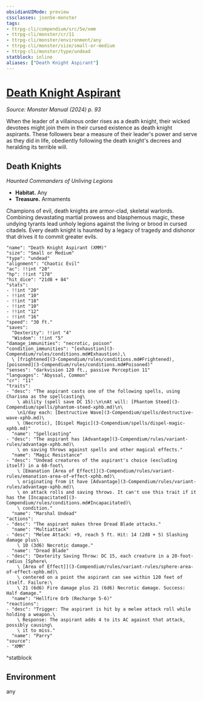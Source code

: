 ```yaml
---
obsidianUIMode: preview
cssclasses: json5e-monster
tags:
- ttrpg-cli/compendium/src/5e/xmm
- ttrpg-cli/monster/cr/11
- ttrpg-cli/monster/environment/any
- ttrpg-cli/monster/size/small-or-medium
- ttrpg-cli/monster/type/undead
statblock: inline
aliases: ["Death Knight Aspirant"]
---
```

# [Death Knight Aspirant](3-Compendium\bestiary\undead/death-knight-aspirant-xmm.md)
*Source: Monster Manual (2024) p. 93*  

When the leader of a villainous order rises as a death knight, their wicked devotees might join them in their cursed existence as death knight aspirants. These followers bear a measure of their leader's power and serve as they did in life, obediently following the death knight's decrees and heralding its terrible will.

## Death Knights

*Haunted Commanders of Unliving Legions*

- **Habitat.** Any  
- **Treasure.** Armaments  

Champions of evil, death knights are armor-clad, skeletal warlords. Combining devastating martial prowess and blasphemous magic, these undying tyrants lead unholy legions against the living or brood in cursed citadels. Every death knight is haunted by a legacy of tragedy and dishonor that drives it to commit greater evils.

```statblock
"name": "Death Knight Aspirant (XMM)"
"size": "Small or Medium"
"type": "undead"
"alignment": "Chaotic Evil"
"ac": !!int "20"
"hp": !!int "178"
"hit_dice": "21d8 + 84"
"stats":
- !!int "20"
- !!int "10"
- !!int "18"
- !!int "10"
- !!int "12"
- !!int "16"
"speed": "30 ft."
"saves":
  "Dexterity": !!int "4"
  "Wisdom": !!int "5"
"damage_immunities": "necrotic, poison"
"condition_immunities": "[exhaustion](3-Compendium/rules/conditions.md#Exhaustion),\
  \ [frightened](3-Compendium/rules/conditions.md#Frightened), [poisoned](3-Compendium/rules/conditions.md#Poisoned)"
"senses": "darkvision 120 ft., passive Perception 11"
"languages": "Abyssal, Common"
"cr": "11"
"traits":
- "desc": "The aspirant casts one of the following spells, using Charisma as the spellcasting\
    \ ability (spell save DC 15):\n\nAt will: [Phantom Steed](3-Compendium/spells/phantom-steed-xphb.md)\n\
    \n1/day each: [Destructive Wave](3-Compendium/spells/destructive-wave-xphb.md)\
    \ (Necrotic), [Dispel Magic](3-Compendium/spells/dispel-magic-xphb.md)"
  "name": "Spellcasting"
- "desc": "The aspirant has [Advantage](3-Compendium/rules/variant-rules/advantage-xphb.md)\
    \ on saving throws against spells and other magical effects."
  "name": "Magic Resistance"
- "desc": "Undead creatures of the aspirant's choice (excluding itself) in a 60-foot\
    \ [Emanation [Area of Effect]](3-Compendium/rules/variant-rules/emanation-area-of-effect-xphb.md)\
    \ originating from it have [Advantage](3-Compendium/rules/variant-rules/advantage-xphb.md)\
    \ on attack rolls and saving throws. It can't use this trait if it has the [Incapacitated](3-Compendium/rules/conditions.md#Incapacitated)\
    \ condition."
  "name": "Marshal Undead"
"actions":
- "desc": "The aspirant makes three Dread Blade attacks."
  "name": "Multiattack"
- "desc": "Melee Attack: +9, reach 5 ft. Hit: 14 (2d8 + 5) Slashing damage plus\
    \ 10 (3d6) Necrotic damage."
  "name": "Dread Blade"
- "desc": "Dexterity Saving Throw: DC 15, each creature in a 20-foot-radius [Sphere\
    \ [Area of Effect]](3-Compendium/rules/variant-rules/sphere-area-of-effect-xphb.md)\
    \ centered on a point the aspirant can see within 120 feet of itself. Failure:\
    \ 21 (6d6) Fire damage plus 21 (6d6) Necrotic damage. Success: Half damage."
  "name": "Hellfire Orb (Recharge 5-6)"
"reactions":
- "desc": "Trigger: The aspirant is hit by a melee attack roll while holding a weapon.\
    \ Response: The aspirant adds 4 to its AC against that attack, possibly causing\
    \ it to miss."
  "name": "Parry"
"source":
- "XMM"
```
^statblock

## Environment

any